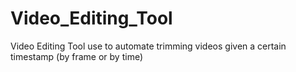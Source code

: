 # Video_Editing_Tool
Video Editing Tool use to automate trimming videos given a certain timestamp (by frame or by time)
